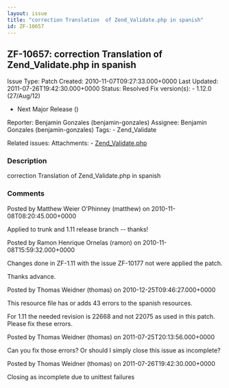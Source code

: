 ```yaml
---
layout: issue
title: "correction Translation  of Zend_Validate.php in spanish"
id: ZF-10657
---
```


ZF-10657: correction Translation of Zend\_Validate.php in spanish
-----------------------------------------------------------------

 Issue Type: Patch Created: 2010-11-07T09:27:33.000+0000 Last Updated: 2011-07-26T19:42:30.000+0000 Status: Resolved Fix version(s): - 1.12.0 (27/Aug/12)
- Next Major Release ()
 
 Reporter:  Benjamin Gonzales (benjamin-gonzales)  Assignee:  Benjamin Gonzales (benjamin-gonzales)  Tags: - Zend\_Validate
 
 Related issues: 
 Attachments: - [Zend\_Validate.php](/issues/secure/attachment/13427/Zend_Validate.php)
 
### Description

correction Translation of Zend\_Validate.php in spanish

 

 

### Comments

Posted by Matthew Weier O'Phinney (matthew) on 2010-11-08T08:20:45.000+0000

Applied to trunk and 1.11 release branch -- thanks!

 

 

Posted by Ramon Henrique Ornelas (ramon) on 2010-11-08T15:59:32.000+0000

Changes done in ZF-1.11 with the issue ZF-10177 not were applied the patch.

Thanks advance.

 

 

Posted by Thomas Weidner (thomas) on 2010-12-25T09:46:27.000+0000

This resource file has or adds 43 errors to the spanish resources.

For 1.11 the needed revision is 22668 and not 22075 as used in this patch. Please fix these errors.

 

 

Posted by Thomas Weidner (thomas) on 2011-07-25T20:13:56.000+0000

Can you fix those errors? Or should I simply close this issue as incomplete?

 

 

Posted by Thomas Weidner (thomas) on 2011-07-26T19:42:30.000+0000

Closing as incomplete due to unittest failures

 

 